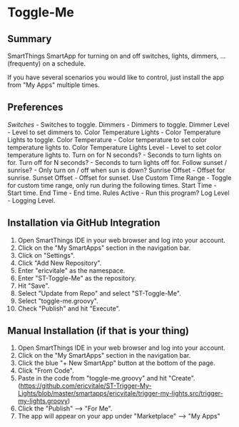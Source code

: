 # Toggle-Me
## Summary
SmartThings SmartApp for turning on and off switches, lights, dimmers, ... (frequenty) on a schedule.

If you have several scenarios you would like to control, just install the app from "My Apps" multiple times.

## Preferences
*Switches* - Switches to toggle.
Dimmers - Dimmers to toggle.
Dimmer Level - Level to set dimmers to.
Color Temperature Lights - Color Temperature Lights to toggle.
Color Temperature  - Color temperature to set color temperature lights to.
Color Temperature Lights Level - Level to set color temperature lights to.
Turn on for N seconds? - Seconds to turn lights on for.
Turn off for N seconds? - Seconds to turn lights off for.
Follow sunset / sunrise? - Only turn on / off when sun is down?
Sunrise Offset - Offset for sunrise.
Sunset Offset - Offset for sunset.
Use Custom Time Range - Toggle for custom time range, only run during the following times.
Start Time - Start time.
End Time - End time.
Rules Active - Run this program?
Log Level - Logging Level.

## Installation via GitHub Integration
1. Open SmartThings IDE in your web browser and log into your account.
2. Click on the "My SmartApps" section in the navigation bar.
3. Click on "Settings".
4. Click "Add New Repository".
5. Enter "ericvitale" as the namespace.
6. Enter "ST-Toggle-Me" as the repository.
7. Hit "Save".
8. Select "Update from Repo" and select "ST-Toggle-Me".
9. Select "toggle-me.groovy".
10. Check "Publish" and hit "Execute".

## Manual Installation (if that is your thing)
1. Open SmartThings IDE in your web browser and log into your account.
2. Click on the "My SmartApps" section in the navigation bar.
3. Click the blue "+ New SmartApp" button at the bottom of the page.
4. Click "From Code".
5. Paste in the code from "toggle-me.groovy" and hit "Create". (https://github.com/ericvitale/ST-Trigger-My-Lights/blob/master/smartapps/ericvitale/trigger-my-lights.src/trigger-my-lights.groovy)
6. Click the "Publish" --> "For Me".
7. The app will appear on your app under "Marketplace" --> "My Apps"
